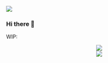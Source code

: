 ![](https://komarev.com/ghpvc/?username=alexbarker234&style=for-the-badge&color=blueviolet)
### Hi there 👋


WIP:
<p align="center">
    <img src="https://alexbarker234.vercel.app/get-game"><br>
    <a href="https://alexbarker234.vercel.app/click">
        <img src="https://alexbarker234.vercel.app/get-button"><br>
    </a>
</p>